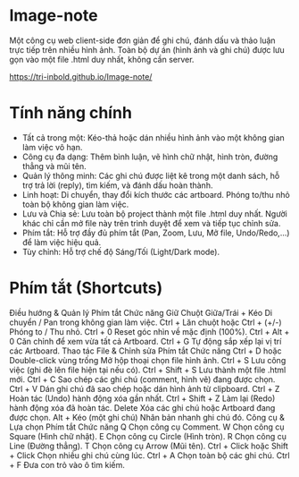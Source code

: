 # Image-note
Một công cụ web client-side đơn giản để ghi chú, đánh dấu và thảo luận trực tiếp trên nhiều hình ảnh. Toàn bộ dự án (hình ảnh và ghi chú) được lưu gọn vào một file .html duy nhất, không cần server.

https://tri-inbold.github.io/Image-note/


# Tính năng chính

- Tất cả trong một: Kéo-thả hoặc dán nhiều hình ảnh vào một không gian làm việc vô hạn.
- Công cụ đa dạng: Thêm bình luận, vẽ hình chữ nhật, hình tròn, đường thẳng và mũi tên.
- Quản lý thông minh: Các ghi chú được liệt kê trong một danh sách, hỗ trợ trả lời (reply), tìm kiếm, và đánh dấu hoàn thành.
- Linh hoạt: Di chuyển, thay đổi kích thước các artboard. Phóng to/thu nhỏ toàn bộ không gian làm việc.
- Lưu và Chia sẻ: Lưu toàn bộ project thành một file .html duy nhất. Người khác chỉ cần mở file này trên trình duyệt để xem và tiếp tục chỉnh sửa.
- Phím tắt: Hỗ trợ đầy đủ phím tắt (Pan, Zoom, Lưu, Mở file, Undo/Redo,...) để làm việc hiệu quả.
- Tùy chỉnh: Hỗ trợ chế độ Sáng/Tối (Light/Dark mode).

# Phím tắt (Shortcuts)
Điều hướng & Quản lý
Phím tắt	Chức năng
Giữ Chuột Giữa/Trái + Kéo	Di chuyển / Pan trong không gian làm việc.
Ctrl + Lăn chuột hoặc Ctrl + (+/-)	Phóng to / Thu nhỏ.
Ctrl + 0	Reset góc nhìn về mặc định (100%).
Ctrl + Alt + 0	Căn chỉnh để xem vừa tất cả Artboard.
Ctrl + G	Tự động sắp xếp lại vị trí các Artboard.
Thao tác File & Chỉnh sửa
Phím tắt	Chức năng
Ctrl + D hoặc Double-click vùng trống	Mở hộp thoại chọn file hình ảnh.
Ctrl + S	Lưu công việc (ghi đè lên file hiện tại nếu có).
Ctrl + Shift + S	Lưu thành một file .html mới.
Ctrl + C	Sao chép các ghi chú (comment, hình vẽ) đang được chọn.
Ctrl + V	Dán ghi chú đã sao chép hoặc dán hình ảnh từ clipboard.
Ctrl + Z	Hoàn tác (Undo) hành động xóa gần nhất.
Ctrl + Shift + Z	Làm lại (Redo) hành động xóa đã hoàn tác.
Delete	Xóa các ghi chú hoặc Artboard đang được chọn.
Alt + Kéo (một ghi chú)	Nhân bản nhanh ghi chú đó.
Công cụ & Lựa chọn
Phím tắt	Chức năng
Q	Chọn công cụ Comment.
W	Chọn công cụ Square (Hình chữ nhật).
E	Chọn công cụ Circle (Hình tròn).
R	Chọn công cụ Line (Đường thẳng).
T	Chọn công cụ Arrow (Mũi tên).
Ctrl + Click hoặc Shift + Click	Chọn nhiều ghi chú cùng lúc.
Ctrl + A	Chọn toàn bộ các ghi chú.
Ctrl + F	Đưa con trỏ vào ô tìm kiếm.
